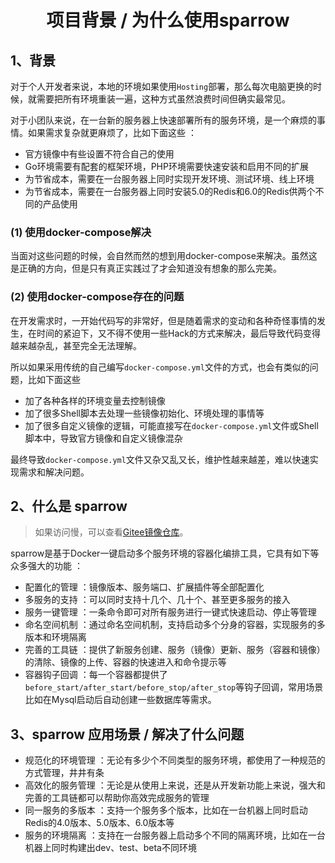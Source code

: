 <div align="center"> <h1>项目背景 / 为什么使用sparrow</h1> </div>

## 1、背景

对于个人开发者来说，本地的环境如果使用```Hosting```部署，那么每次电脑更换的时候，就需要把所有环境重装一遍，这种方式虽然浪费时间但确实最常见。

对于小团队来说，在一台新的服务器上快速部署所有的服务环境，是一个麻烦的事情。如果需求复杂就更麻烦了，比如下面这些 ：

- 官方镜像中有些设置不符合自己的使用
- Go环境需要有配套的框架环境，PHP环境需要快速安装和启用不同的扩展
- 为节省成本，需要在一台服务器上同时实现开发环境、测试环境、线上环境
- 为节省成本，需要在一台服务器上同时安装5.0的Redis和6.0的Redis供两个不同的产品使用

### (1) 使用docker-compose解决

当面对这些问题的时候，会自然而然的想到用docker-compose来解决。虽然这是正确的方向，但是只有真正实践过了才会知道没有想象的那么完美。

### (2) 使用docker-compose存在的问题

在开发需求时，一开始代码写的非常好，但是随着需求的变动和各种奇怪事情的发生，在时间的紧迫下，又不得不使用一些Hack的方式来解决，最后导致代码变得越来越杂乱，甚至完全无法理解。

所以如果采用传统的自己编写```docker-compose.yml```文件的方式，也会有类似的问题，比如下面这些

- 加了各种各样的环境变量去控制镜像
- 加了很多Shell脚本去处理一些镜像初始化、环境处理的事情等
- 加了很多自定义镜像的逻辑，可能直接写在```docker-compose.yml```文件或Shell脚本中，导致官方镜像和自定义镜像混杂

最终导致```docker-compose.yml```文件又杂又乱又长，维护性越来越差，难以快速实现需求和解决问题。

## 2、什么是 sparrow

> 如果访问慢，可以查看[Gitee镜像仓库](https://gitee.com/WGrape/sparrow)。

sparrow是基于Docker一键启动多个服务环境的容器化编排工具，它具有如下等众多强大的功能 ：

- 配置化的管理 ：镜像版本、服务端口、扩展插件等全部配置化
- 多服务的支持 ：可以同时支持十几个、几十个、甚至更多服务的接入
- 服务一键管理 ：一条命令即可对所有服务进行一键式快速启动、停止等管理
- 命名空间机制 ：通过命名空间机制，支持启动多个分身的容器，实现服务的多版本和环境隔离
- 完善的工具链 ：提供了新服务创建、服务（镜像）更新、服务（容器和镜像）的清除、镜像的上传、容器的快速进入和命令提示等
- 容器钩子回调 ：每一个容器都提供了```before_start/after_start/before_stop/after_stop```等钩子回调，常用场景比如在Mysql启动后自动创建一些数据库等需求。

## 3、sparrow 应用场景 / 解决了什么问题

- 规范化的环境管理 ：无论有多少个不同类型的服务环境，都使用了一种规范的方式管理，井井有条
- 高效化的服务管理 ：无论是从使用上来说，还是从开发新功能上来说，强大和完善的工具链都可以帮助你高效完成服务的管理
- 同一服务的多版本 ：支持一个服务多个版本，比如在一台机器上同时启动Redis的4.0版本、5.0版本、6.0版本等
- 服务的环境隔离 ：支持在一台服务器上启动多个不同的隔离环境，比如在一台机器上同时构建出dev、test、beta不同环境
